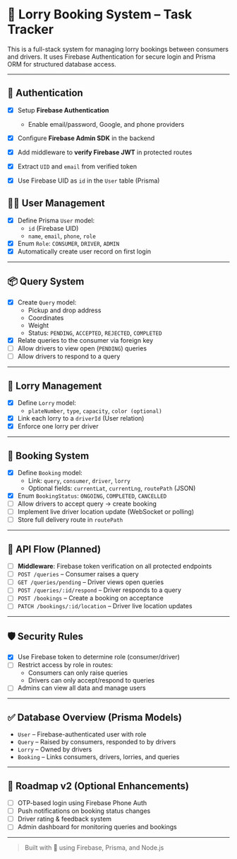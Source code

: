 # 🚛 Lorry Booking System – Task Tracker

This is a full-stack system for managing lorry bookings between consumers and drivers. It uses Firebase Authentication for secure login and Prisma ORM for structured database access.

---

## 🔐 Authentication

- [x] Setup **Firebase Authentication**
  - Enable email/password, Google, and phone providers
- [x] Configure **Firebase Admin SDK** in the backend
- [x] Add middleware to **verify Firebase JWT** in protected routes
- [x] Extract `UID` and `email` from verified token
- [x] Use Firebase UID as `id` in the `User` table (Prisma)


## 🧑‍💼 User Management

- [x] Define Prisma `User` model:
  - `id` (Firebase UID)
  - `name`, `email`, `phone`, `role`
- [x] Enum `Role`: `CONSUMER`, `DRIVER`, `ADMIN`
- [x] Automatically create user record on first login

---

## 📦 Query System

- [x] Create `Query` model:
  - Pickup and drop address
  - Coordinates
  - Weight
  - Status: `PENDING`, `ACCEPTED`, `REJECTED`, `COMPLETED`
- [x] Relate queries to the consumer via foreign key
- [ ] Allow drivers to view open (`PENDING`) queries
- [ ] Allow drivers to respond to a query

---

## 🚛 Lorry Management

- [x] Define `Lorry` model:
  - `plateNumber`, `type`, `capacity`, `color (optional)`
- [x] Link each lorry to a `driverId` (User relation)
- [x] Enforce one lorry per driver

---

## 📄 Booking System

- [x] Define `Booking` model:
  - Link: `query`, `consumer`, `driver`, `lorry`
  - Optional fields: `currentLat`, `currentLng`, `routePath` (JSON)
- [x] Enum `BookingStatus`: `ONGOING`, `COMPLETED`, `CANCELLED`
- [ ] Allow drivers to accept query → create booking
- [ ] Implement live driver location update (WebSocket or polling)
- [ ] Store full delivery route in `routePath`

---

## 🔁 API Flow (Planned)

- [ ] **Middleware**: Firebase token verification on all protected endpoints
- [ ] `POST /queries` – Consumer raises a query
- [ ] `GET /queries/pending` – Driver views open queries
- [ ] `POST /queries/:id/respond` – Driver responds to a query
- [ ] `POST /bookings` – Create a booking on acceptance
- [ ] `PATCH /bookings/:id/location` – Driver live location updates

---

## 🛡️ Security Rules

- [x] Use Firebase token to determine role (consumer/driver)
- [ ] Restrict access by role in routes:
  - Consumers can only raise queries
  - Drivers can only accept/respond to queries
- [ ] Admins can view all data and manage users

---

## ✅ Database Overview (Prisma Models)

- `User` – Firebase-authenticated user with role
- `Query` – Raised by consumers, responded to by drivers
- `Lorry` – Owned by drivers
- `Booking` – Links consumers, drivers, lorries, and queries

---

## 📅 Roadmap v2 (Optional Enhancements)

- [ ] OTP-based login using Firebase Phone Auth
- [ ] Push notifications on booking status changes
- [ ] Driver rating & feedback system
- [ ] Admin dashboard for monitoring queries and bookings

---

> Built with 💚 using Firebase, Prisma, and Node.js
